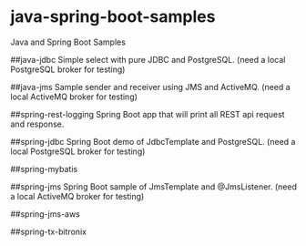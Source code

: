 # java-spring-boot-samples
Java and Spring Boot Samples

##java-jdbc
Simple select with pure JDBC and PostgreSQL. (need a local PostgreSQL broker for testing)

##java-jms
Sample sender and receiver using JMS and ActiveMQ. (need a local ActiveMQ broker for testing)

##spring-rest-logging
Spring Boot app that will print all REST api request and response.

##spring-jdbc
Spring Boot demo of JdbcTemplate and PostgreSQL. (need a local PostgreSQL broker for testing)

##spring-mybatis

##spring-jms
Spring Boot sample of JmsTemplate and @JmsListener. (need a local ActiveMQ broker for testing)

##spring-jms-aws

##spring-tx-bitronix